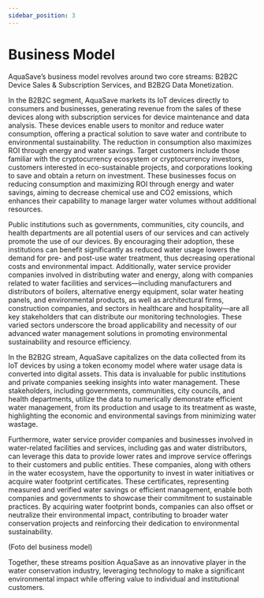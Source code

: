 ```yaml
---
sidebar_position: 3
---
```

# Business Model

AquaSave’s business model revolves around two core streams: B2B2C Device Sales & Subscription Services, and B2B2G Data Monetization.

In the B2B2C segment, AquaSave markets its IoT devices directly to consumers and businesses, generating revenue from the sales of these devices along with subscription services for device maintenance and data analysis. These devices enable users to monitor and reduce water consumption, offering a practical solution to save water and contribute to environmental sustainability. The reduction in consumption also maximizes ROI through energy and water savings. Target customers include those familiar with the cryptocurrency ecosystem or cryptocurrency investors, customers interested in eco-sustainable projects, and corporations looking to save and obtain a return on investment. These businesses focus on reducing consumption and maximizing ROI through energy and water savings, aiming to decrease chemical use and CO2 emissions, which enhances their capability to manage larger water volumes without additional resources.

Public institutions such as governments, communities, city councils, and health departments are all potential users of our services and can actively promote the use of our devices. By encouraging their adoption, these institutions can benefit significantly as reduced water usage lowers the demand for pre- and post-use water treatment, thus decreasing operational costs and environmental impact. Additionally, water service provider companies involved in distributing water and energy, along with companies related to water facilities and services—including manufacturers and distributors of boilers, alternative energy equipment, solar water heating panels, and environmental products, as well as architectural firms, construction companies, and sectors in healthcare and hospitality—are all key stakeholders that can distribute our monitoring technologies. These varied sectors underscore the broad applicability and necessity of our advanced water management solutions in promoting environmental sustainability and resource efficiency.

In the B2B2G stream, AquaSave capitalizes on the data collected from its IoT devices by using a token economy model where water usage data is converted into digital assets. This data is invaluable for public institutions and private companies seeking insights into water management. These stakeholders, including governments, communities, city councils, and health departments, utilize the data to numerically demonstrate efficient water management, from its production and usage to its treatment as waste, highlighting the economic and environmental savings from minimizing water wastage.

Furthermore, water service provider companies and businesses involved in water-related facilities and services, including gas and water distributors, can leverage this data to provide lower rates and improve service offerings to their customers and public entities. These companies, along with others in the water ecosystem, have the opportunity to invest in water initiatives or acquire water footprint certificates. These certificates, representing measured and verified water savings or efficient management, enable both companies and governments to showcase their commitment to sustainable practices. By acquiring water footprint bonds, companies can also offset or neutralize their environmental impact, contributing to broader water conservation projects and reinforcing their dedication to environmental sustainability.

(Foto del business model)

Together, these streams position AquaSave as an innovative player in the water conservation industry, leveraging technology to make a significant environmental impact while offering value to individual and institutional customers.